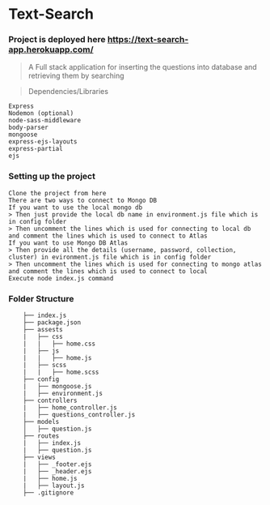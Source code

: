 # Text-Search

### Project is deployed here https://text-search-app.herokuapp.com/
> A Full stack application for inserting the questions into database and retrieving them by searching

> Dependencies/Libraries
```
Express
Nodemon (optional)
node-sass-middleware
body-parser
mongoose
express-ejs-layouts
express-partial
ejs
```

### Setting up the project
```
Clone the project from here
There are two ways to connect to Mongo DB
If you want to use the local mongo db
> Then just provide the local db name in environment.js file which is in config folder
> Then uncomment the lines which is used for connecting to local db and comment the lines which is used to connect to Atlas
If you want to use Mongo DB Atlas
> Then provide all the details (username, password, collection, cluster) in evironment.js file which is in config folder
> Then uncomment the lines which is used for connecting to mongo atlas and comment the lines which is used to connect to local
Execute node index.js command
```

### Folder Structure
```
    ├── index.js
    ├── package.json
    ├── assests
    |   ├── css
    |   |   ├── home.css
    |   ├── js
    |   |   ├── home.js
    |   ├── scss
    |   |   ├── home.scss
    ├── config
    |   ├── mongoose.js
    |   ├── environment.js    
    ├── controllers
    |   ├── home_controller.js  
    |   ├── questions_controller.js     
    ├── models
    │   ├── question.js
    ├── routes
    |   ├── index.js  
    |   ├── question.js
    ├── views
    |   ├── _footer.ejs  
    |   ├── _header.ejs
    |   ├── home.js  
    |   ├── layout.js
    ├── .gitignore
```
